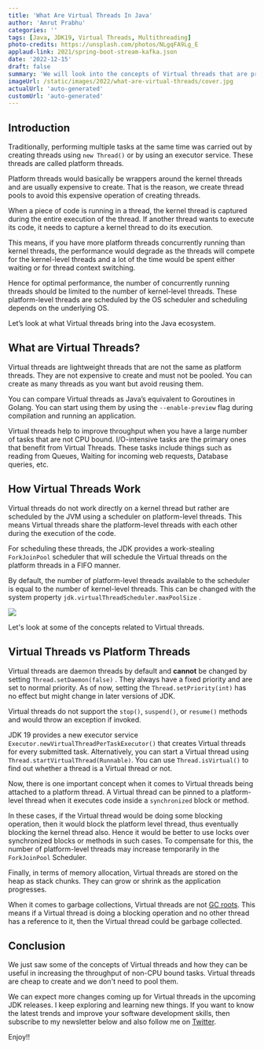 ```yaml
---
title: 'What Are Virtual Threads In Java'
author: 'Amrut Prabhu'
categories: ''
tags: [Java, JDK19, Virtual Threads, Multithreading]
photo-credits: https://unsplash.com/photos/NLgqFA9Lg_E
applaud-link: 2021/spring-boot-stream-kafka.json
date: '2022-12-15'
draft: false
summary: 'We will look into the concepts of Virtual threads that are provided as a preview feature in JDK 19'
imageUrl: /static/images/2022/what-are-virtual-threads/cover.jpg
actualUrl: 'auto-generated'
customUrl: 'auto-generated'
---
```


## Introduction

Traditionally, performing multiple tasks at the same time was carried out by creating threads using `new Thread()` or by using an executor service. These threads are called platform threads.

Platform threads would basically be wrappers around the kernel threads and are usually expensive to create. That is the reason, we create thread pools to avoid this expensive operation of creating threads.

When a piece of code is running in a thread, the kernel thread is captured during the entire execution of the thread. If another thread wants to execute its code, it needs to capture a kernel thread to do its execution.

This means, if you have more platform threads concurrently running than kernel threads, the performance would degrade as the threads will compete for the kernel-level threads and a lot of the time would be spent either waiting or for thread context switching.

Hence for optimal performance, the number of concurrently running threads should be limited to the number of kernel-level threads. These platform-level threads are scheduled by the OS scheduler and scheduling depends on the underlying OS.

Let’s look at what Virtual threads bring into the Java ecosystem.

## What are Virtual Threads?

Virtual threads are lightweight threads that are not the same as platform threads. They are not expensive to create and must not be pooled. You can create as many threads as you want but avoid reusing them.

You can compare Virtual threads as Java’s equivalent to Goroutines in Golang. You can start using them by using the `--enable-preview` flag during compilation and running an application.

Virtual threads help to improve throughput when you have a large number of tasks that are not CPU bound. I/O-intensive tasks are the primary ones that benefit from Virtual Threads. These tasks include things such as reading from Queues, Waiting for incoming web requests, Database queries, etc.

## How Virtual Threads Work

Virtual threads do not work directly on a kernel thread but rather are scheduled by the JVM using a scheduler on platform-level threads. This means Virtual threads share the platform-level threads with each other during the execution of the code.

For scheduling these threads, the JDK provides a work-stealing `ForkJoinPool` scheduler that will schedule the Virtual threads on the platform threads in a FIFO manner.

By default, the number of platform-level threads available to the scheduler is equal to the number of kernel-level threads. This can be changed with the system property `jdk.virtualThreadScheduler.maxPoolSize` .

![](https://cdn-images-1.medium.com/max/800/1*oMYpe3FHsbNSs0IDDFQVlw.png)

Let's look at some of the concepts related to Virtual threads.

## Virtual Threads vs Platform Threads

Virtual threads are daemon threads by default and **cannot** be changed by setting `Thread.setDaemon(false)` . They always have a fixed priority and are set to normal priority. As of now, setting the `Thread.setPriority(int)` has no effect but might change in later versions of JDK.

Virtual threads do not support the `stop()`, `suspend()`, or `resume()` methods and would throw an exception if invoked.

JDK 19 provides a new executor service `Executor.newVirtualThreadPerTaskExecutor()` that creates Virtual threads for every submitted task. Alternatively, you can start a Virtual thread using `Thread.startVirtualThread(Runnable)`. You can use `Thread.isVirtual()` to find out whether a thread is a Virtual thread or not.

Now, there is one important concept when it comes to Virtual threads being attached to a platform thread. A Virtual thread can be pinned to a platform-level thread when it executes code inside a `synchronized` block or method.

In these cases, if the Virtual thread would be doing some blocking operation, then it would block the platform level thread, thus eventually blocking the kernel thread also. Hence it would be better to use locks over synchronized blocks or methods in such cases. To compensate for this, the number of platform-level threads may increase temporarily in the `ForkJoinPool` Scheduler.

Finally, in terms of memory allocation, Virtual threads are stored on the heap as stack chunks. They can grow or shrink as the application progresses.

When it comes to garbage collections, Virtual threads are not [GC roots](https://www.baeldung.com/java-gc-roots). This means if a Virtual thread is doing a blocking operation and no other thread has a reference to it, then the Virtual thread could be garbage collected.

## Conclusion

We just saw some of the concepts of Virtual threads and how they can be useful in increasing the throughput of non-CPU bound tasks. Virtual threads are cheap to create and we don't need to pool them.

We can expect more changes coming up for Virtual threads in the upcoming JDK releases.
I keep exploring and learning new things. If you want to know the latest trends and improve your software development skills, then subscribe to my newsletter below and also follow me on [Twitter](https://twitter.com/amrutprabhu42).

Enjoy!!
